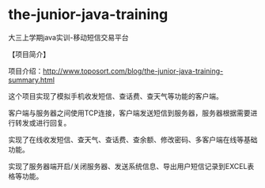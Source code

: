 ﻿the-junior-java-training
========================

大三上学期java实训-移动短信交易平台

【项目简介】

项目介绍：http://www.toposort.com/blog/the-junior-java-training-summary.html

这个项目实现了模拟手机收发短信、查话费、查天气等功能的客户端。

客户端与服务器之间使用TCP连接，客户端发送短信到服务器，服务器根据需要进行转发或进行回复。

实现了在线收发短信、查天气、查话费、查余额、修改密码、多客户端在线等基础功能。

实现了服务器端开启/关闭服务器、发送系统信息、导出用户短信记录到EXCEL表格等功能。

